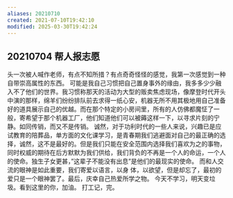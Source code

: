 ```yaml
---
aliases: 20210710
created: 2021-07-10T19:42:10
modified: 2025-03-30T19:42:24
---
```


## 20210704 帮人报志愿

头一次被人喊作老师，有点不知所措？有点奇奇怪怪的感觉，我第一次感觉到一种自带崇高属性的东西。
可能是我自己习惯把自己置身事外的缘由，我多多少少融入不了他们的世界。我习惯称那天的活动为大型的贩卖焦虑现场，像摩登时代开头中演的那样，绵羊们纷纷排队前去求得一纸心安，机器无所不用其极地用自己准备好的道具展示自己的优越。而在那个特定的小房间里，所有的人仿佛都魔怔了一般，寄希望于那个机器工厂，他们知道他们可以被薅这样一下，以寻求片刻的宁静。如同传销，而又不是传销。
诚然，对于功利时代的一些人来说，兴趣已是应试教育的陪葬品，单方面的文化课学习，是青春期我们逃避面对自己的最正确的选择，诚然，这不是最好的。但是我们只能在安全范围内选择我们喜欢为之的事物，同时权威的期待在后方默默为我们供给，我们背负的不再是一个人的命运，一个人的使命。独生子女更甚，”这辈子不能没有出息”是他们的最现实的使命。
而和人交流的眼神是如此重要，我们寄爱以语言，以身
体，以欲望，但是却忘了，最初的爱只是一个眼神罢了。最后，庆幸自己热爱所学之物。
今天不学习，明天变垃圾。看到这里的你，加油。
打工记，完。
